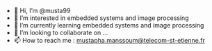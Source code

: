 - 👋 Hi, I’m @musta99
- 👀 I’m interested in embedded systems and image processing
- 🌱 I’m currently learning embedded systems and image processing
- 💞️ I’m looking to collaborate on ...
- 📫 How to reach me : mustapha.manssoum@telecom-st-etienne.fr

<!---
musta99/musta99 is a ✨ special ✨ repository because its `README.md` (this file) appears on your GitHub profile.
You can click the Preview link to take a look at your changes.
--->

